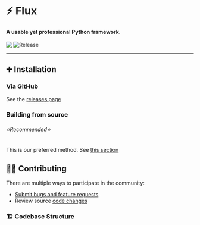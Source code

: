 # ⚡ Flux

#### A usable yet professional Python framework.

<p align="center">
  <a title="Azure Pipeline" target="_blank" href="https://dev.azure.com/Andrexial/Flux">
    <img align="left" src="https://dev.azure.com/Andrexial/Flux/_apis/build/status/Build%20Pipeline%20(x64)?branchName=main">
  </a>
  <a title="GitHub Releases" target="_blank" href="https://github.com/OpenAndrexial/Flux/tree/stable">
    <img align="left" src="https://img.shields.io/github/v/release/OpenAndrexial/Flux?include_prereleases" alt="Release" />
  </a>
</p>

<br/>

---

## ➕ Installation

### Via GitHub

See the [releases page](https://github.com/OpenAndrexial/Flux/releases)

### Building from source
###### ⭐Recommended⭐

This is our preferred method.
See [this section](#-building-the-code)

## 🧑‍💻 Contributing

There are multiple ways to participate in the community:

- [Submit bugs and feature requests](https://github.com/OpenAndrexial/Flux/issues/new/choose).
- Review source [code changes](https://github.com/OpenAndrexial/Flux/commits)

### 🏗️ Codebase Structure

<!--```
.
└──src                               // The source code.
   ├──Esme.Services                  // Simple computer functions that Esme can complete
   └──Esme.Intelligence              // Intelligence repository
```-->
<!--   └──Esme.Hypervisor                // Simulation software-->
<!--### 🗃️ Contributors

<a href="https://github.com/DepthCDLS/Esmerelda/graphs/contributors">
  <img src="https://contrib.rocks/image?repo=DepthCDLS/Esmerelda" />
</a>

## 🦜 Feedback

- [Request a new feature](https://github.com/DepthCDLS/Esmerelda/pulls)
- Upvote popular feature requests
- [File an issue](https://github.com/DepthCDLS/Esmerelda/issues/new/choose)

## 🔨 Building the Code

##### 1. Prerequisites

Ensure you have following components:

- [Git](https://git-scm.com/)
- [Visual Studio 2022](https://visualstudio.microsoft.com/vs/) with following individual components:
  - Python SDK

### 2. Git

Clone the repository:

```git
git clone https://github.com/DepthCDLS/Esmerelda
```

Choose which channel you want via branches. You can choose from either [stable](https://github.com/DepthCDLS/Esmerelda/tree/stable) or [dev](https://github.com/DepthCDLS/Esmerelda/tree/dev).

### 4. Build the project

- Open `Esmerelda.sln`.
- Choose which function you want Esme to start with and right-click on the appropriate project, and select 'Set as startup item'
- Build with `DEBUG|x64`

## 💳 Credit

- Icons8 created the current logo.

## ⚖️ License

Copyright (c) 2022-2023 Depth

Licensed under the MIT license as stated in the [LICENSE](LICENSE.md).-->
